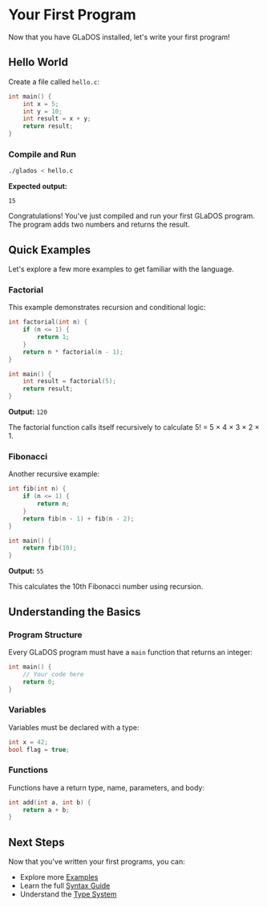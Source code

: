 # Your First Program

Now that you have GLaDOS installed, let's write your first program!

## Hello World

Create a file called `hello.c`:

```c
int main() {
    int x = 5;
    int y = 10;
    int result = x + y;
    return result;
}
```

### Compile and Run

```bash
./glados < hello.c
```

**Expected output:**
```
15
```

Congratulations! You've just compiled and run your first GLaDOS program. The program adds two numbers and returns the result.

## Quick Examples

Let's explore a few more examples to get familiar with the language.

### Factorial

This example demonstrates recursion and conditional logic:

```c
int factorial(int n) {
    if (n <= 1) {
        return 1;
    }
    return n * factorial(n - 1);
}

int main() {
    int result = factorial(5);
    return result;
}
```

**Output:** `120`

The factorial function calls itself recursively to calculate 5! = 5 × 4 × 3 × 2 × 1.

### Fibonacci

Another recursive example:

```c
int fib(int n) {
    if (n <= 1) {
        return n;
    }
    return fib(n - 1) + fib(n - 2);
}

int main() {
    return fib(10);
}
```

**Output:** `55`

This calculates the 10th Fibonacci number using recursion.

## Understanding the Basics

### Program Structure

Every GLaDOS program must have a `main` function that returns an integer:

```c
int main() {
    // Your code here
    return 0;
}
```

### Variables

Variables must be declared with a type:

```c
int x = 42;
bool flag = true;
```

### Functions

Functions have a return type, name, parameters, and body:

```c
int add(int a, int b) {
    return a + b;
}
```

## Next Steps

Now that you've written your first programs, you can:

- Explore more [Examples](./examples.md)
- Learn the full [Syntax Guide](../language/syntax.md)
- Understand the [Type System](../language/types.md)
